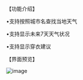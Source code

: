 【功能介绍】

•支持按照城市名查找当地天气

•支持显示未来7天天气状况

•支持显示穿衣建议

【界面预览】

![image](https://github.com/GeekerGao/WeatherForecast/assets/135122127/03998bfd-f56d-49f4-8fd8-eedb10fe6c49)

